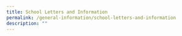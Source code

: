 ```yaml
---
title: School Letters and Information
permalink: /general-information/school-letters-and-information
description: ""
---
```

